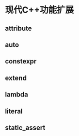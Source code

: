 # 现代C++功能扩展

## attribute

## auto

## constexpr

## extend

## lambda

## literal

## static_assert
